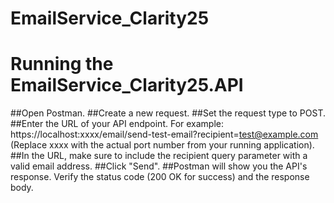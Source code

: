 # EmailService_Clarity25

# Running the EmailService_Clarity25.API
##Open Postman.
##Create a new request.
##Set the request type to POST.
##Enter the URL of your API endpoint. For example: https://localhost:xxxx/email/send-test-email?recipient=test@example.com (Replace xxxx with the actual port number from your running application).
##In the URL, make sure to include the recipient query parameter with a valid email address.
##Click "Send".
##Postman will show you the API's response. Verify the status code (200 OK for success) and the response body.